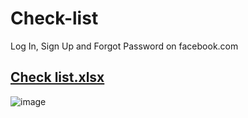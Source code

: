 # Check-list
Log In, Sign Up and Forgot Password on facebook.com

## [Check list.xlsx](https://github.com/nadyapopelnukh/check-list/files/6514884/Check.list.xlsx)

![image](https://user-images.githubusercontent.com/84460023/118958252-eafbb080-b969-11eb-814b-da3adf5c2129.png)

